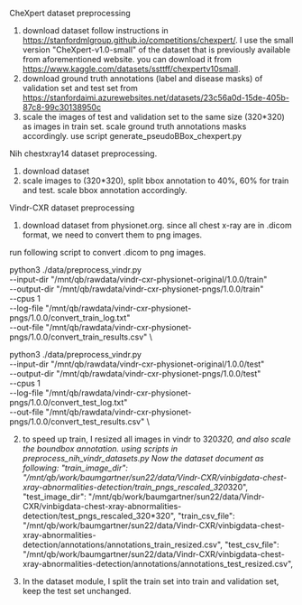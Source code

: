 CheXpert dataset preprocessing
1. download dataset follow instructions in https://stanfordmlgroup.github.io/competitions/chexpert/. I use the small version "CheXpert-v1.0-small" of the dataset that is previously available from aforementioned website. you can download it from https://www.kaggle.com/datasets/ssttff/chexpertv10small.
2. download ground truth annotations (label and disease masks) of validation set and test set from https://stanfordaimi.azurewebsites.net/datasets/23c56a0d-15de-405b-87c8-99c30138950c
3. scale the images of test and validation set to the same size (320*320) as images in train set. scale ground truth annotations masks accordingly. 
use script generate_pseudoBBox_chexpert.py




Nih chestxray14 dataset preprocessing.
1. download dataset
2. scale images to (320*320), split bbox annotation to 40%, 60% for train and test. scale bbox annotation accordingly.



Vindr-CXR dataset preprocessing

1. download dataset from physionet.org. since all chest x-ray are in .dicom format, we need to convert them to png images.

run following script to convert .dicom to png images.

python3 ./data/preprocess_vindr.py \
  --input-dir "/mnt/qb/rawdata/vindr-cxr-physionet-original/1.0.0/train" \
  --output-dir "/mnt/qb/rawdata/vindr-cxr-physionet-pngs/1.0.0/train" \
  --cpus 1 \
  --log-file "/mnt/qb/rawdata/vindr-cxr-physionet-pngs/1.0.0/convert_train_log.txt" \
  --out-file "/mnt/qb/rawdata/vindr-cxr-physionet-pngs/1.0.0/convert_train_results.csv" \


python3 ./data/preprocess_vindr.py \
  --input-dir "/mnt/qb/rawdata/vindr-cxr-physionet-original/1.0.0/test" \
  --output-dir "/mnt/qb/rawdata/vindr-cxr-physionet-pngs/1.0.0/test" \
  --cpus 1 \
  --log-file "/mnt/qb/rawdata/vindr-cxr-physionet-pngs/1.0.0/convert_test_log.txt" \
  --out-file "/mnt/qb/rawdata/vindr-cxr-physionet-pngs/1.0.0/convert_test_results.csv" \


2. to speed up train, I resized all images in vindr to 320*320, and also scale the boundbox annotation. using scripts in preprocess_nih_vindr_datasets.py
Now the dataset document as following:
"train_image_dir": "/mnt/qb/work/baumgartner/sun22/data/Vindr-CXR/vinbigdata-chest-xray-abnormalities-detection/train_pngs_rescaled_320*320",
"test_image_dir": "/mnt/qb/work/baumgartner/sun22/data/Vindr-CXR/vinbigdata-chest-xray-abnormalities-detection/test_pngs_rescaled_320*320",
"train_csv_file": "/mnt/qb/work/baumgartner/sun22/data/Vindr-CXR/vinbigdata-chest-xray-abnormalities-detection/annotations/annotations_train_resized.csv",
"test_csv_file": "/mnt/qb/work/baumgartner/sun22/data/Vindr-CXR/vinbigdata-chest-xray-abnormalities-detection/annotations/annotations_test_resized.csv",

3. In the dataset module, I split the train set into train and validation set, keep the test set unchanged.



